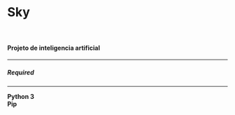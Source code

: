<h1>Sky</h1>
<br/>
<h4>Projeto de inteligencia artificial</h4>
<hr/>
<p><h5>Required</h5></p>
<hr/>
<b>Python 3</b>
<br/>
<b>Pip</pip>
